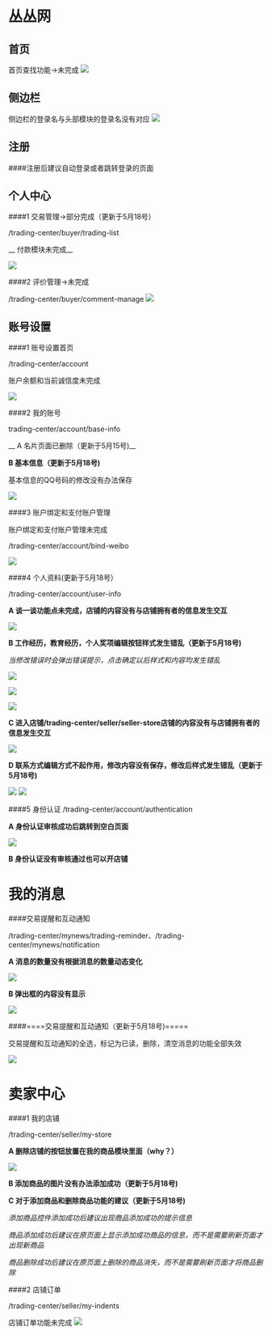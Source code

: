 丛丛网
=========================
首页
-------------------------

首页查找功能->未完成
![](http://i1.tietuku.com/dab1cb694b3846d6.png)

侧边栏
--------------------------

侧边栏的登录名与头部模块的登录名没有对应
![](http://i1.tietuku.com/8aba2ca35c1e7959.png)

注册
-----------------------
####注册后建议自动登录或者跳转登录的页面

个人中心
-------------------------

####1 交易管理->部分完成（更新于5月18号）

/trading-center/buyer/trading-list

__ 付款模块未完成__

![](http://i1.tietuku.com/a7cb39694fe43f46.png)

####2 评价管理->未完成

/trading-center/buyer/comment-manage
![](http://i1.tietuku.com/29a9e68e604d3ccc.png)

账号设置
---------
####1 账号设置首页

/trading-center/account

账户余额和当前诚信度未完成

![](http://i1.tietuku.com/093840651ac27ac4.png)

####2 我的账号

trading-center/account/base-info

__ A 名片页面已删除（更新于5月15号)__

__B 基本信息（更新于5月18号)__

基本信息的QQ号码的修改没有办法保存

![](http://i1.tietuku.com/b76077a2a448cf3a.png)

####3 账户绑定和支付账户管理

账户绑定和支付账户管理未完成

/trading-center/account/bind-weibo

![](http://i1.tietuku.com/c4a9da4387fc6e2f.png)

####4 个人资料(更新于5月18号）

/trading-center/account/user-info

__A 谈一谈功能点未完成，店铺的内容没有与店铺拥有者的信息发生交互__

![](http://i1.tietuku.com/8e0fb5f03138bdfe.png)

__B 工作经历，教育经历，个人奖项编辑按钮样式发生错乱（更新于5月18号)__

*当修改错误时会弹出错误提示，点击确定以后样式和内容均发生错乱*

![](http://i1.tietuku.com/b77ee5d545149a2e.png)

![](http://i1.tietuku.com/050742757955cf69.png)

![](http://i1.tietuku.com/7bb8d02711c12b86.png)

__C 进入店铺/trading-center/seller/seller-store店铺的内容没有与店铺拥有者的信息发生交互__

![](http://i1.tietuku.com/130d025360ae41b8.png)

__D 联系方式编辑方式不起作用，修改内容没有保存，修改后样式发生错乱（更新于5月18号)__

![](http://i1.tietuku.com/2edccc57912cfbea.png)
![](http://i1.tietuku.com/31530560609ec407.png)

####5 身份认证
/trading-center/account/authentication

__A 身份认证审核成功后跳转到空白页面__

![](http://i1.tietuku.com/849c30158b7907bd.png)

__B 身份认证没有审核通过也可以开店铺__

我的消息
=========
####交易提醒和互动通知

/trading-center/mynews/trading-reminder、/trading-center/mynews/notification

__A 消息的数量没有根据消息的数量动态变化__

![](http://i1.tietuku.com/8b9c96ab3c069287.png)

__B 弹出框的内容没有显示__

![](http://i1.tietuku.com/6c81d0174d3517c7.png)

####====交易提醒和互动通知（更新于5月18号)=====

交易提醒和互动通知的全选，标记为已读，删除，清空消息的功能全部失效

![](http://i1.tietuku.com/d03cd5ef792cefdb.png)

卖家中心
=========
####1 我的店铺

/trading-center/seller/my-store

__A 删除店铺的按钮放置在我的商品模块里面（why？）__


![](http://i1.tietuku.com/ed218d99239ccc36.png)

__B 添加商品的图片没有办法添加成功（更新于5月18号)__

__C 对于添加商品和删除商品功能的建议（更新于5月18号)__

*添加商品控件添加成功后建议出现商品添加成功的提示信息*

*商品添加成功后建议在原页面上显示添加成功商品的信息，而不是需要刷新页面才出现新商品*

*商品删除成功后建议在原页面上删除的商品消失，而不是需要刷新页面才将商品删除*

####2 店铺订单

/trading-center/seller/my-indents

店铺订单功能未完成
![](http://i1.tietuku.com/e9413d855df1aeb1.png)
